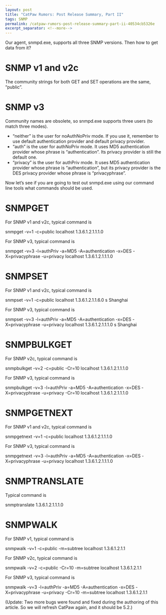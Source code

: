 ```yaml
---
layout: post
title: "CatPaw Rumors: Post Release Summary, Part II"
tags: SNMP
permalink: /catpaw-rumors-post-release-summary-part-ii-40534cb5326e
excerpt_separator: <!--more-->
---
```

Our agent, snmpd.exe, supports all three SNMP versions. Then how to get data from it?
<!--more-->

# SNMP v1 and v2c

The community strings for both GET and SET operations are the same, “public”.

# SNMP v3

Community names are obsolete, so snmpd.exe supports three users (to match three modes).

* “neither” is the user for noAuthNoPriv mode. If you use it, remember to use default authentication provider and default privacy provider.
* “auth” is the user for authNoPriv mode. It uses MD5 authentication provider whose phrase is “authentication”. Its privacy provider is still the default one.
* “privacy” is the user for authPriv mode. It uses MD5 authentication provider whose phrase is “authentication”, but its privacy provider is the DES privacy provider whose phrase is “privacyphrase”.

Now let’s see if you are going to test out snmpd.exe using our command line tools what commands should be used.

# SNMPGET

For SNMP v1 and v2c, typical command is

snmpget -v=1 -c=public localhost 1.3.6.1.2.1.1.1.0

For SNMP v3, typical command is

snmpget -v=3 -l=authPriv -a=MD5 -A=authentication -x=DES -X=privacyphrase -u=privacy localhost 1.3.6.1.2.1.1.1.0

# SNMPSET

For SNMP v1 and v2c, typical command is

snmpset -v=1 -c=public localhost 1.3.6.1.2.1.1.6.0 s Shanghai

For SNMP v3, typical command is

snmpset -v=3 -l=authPriv -a=MD5 -A=authentication -x=DES -X=privacyphrase -u=privacy localhost 1.3.6.1.2.1.1.1.0 s Shanghai

# SNMPBULKGET

For SNMP v2c, typical command is

snmpbulkget -v=2 -c=public -Cr=10 localhost 1.3.6.1.2.1.1.1.0

For SNMP v3, typical command is

snmpbulkget -v=3 -l=authPriv -a=MD5 -A=authentication -x=DES -X=privacyphrase -u=privacy -Cr=10 localhost 1.3.6.1.2.1.1.1.0

# SNMPGETNEXT

For SNMP v1 and v2c, typical command is

snmpgetnext -v=1 -c=public localhost 1.3.6.1.2.1.1.1.0

For SNMP v3, typical command is

snmpgetnext -v=3 -l=authPriv -a=MD5 -A=authentication -x=DES -X=privacyphrase -u=privacy localhost 1.3.6.1.2.1.1.1.0

# SNMPTRANSLATE
Typical command is

snmptranslate 1.3.6.1.2.1.1.1.0

# SNMPWALK

For SNMP v1, typical command is

snmpwalk -v=1 -c=public -m=subtree localhost 1.3.6.1.2.1.1

For SNMP v2c, typical command is

snmpwalk -v=2 -c=public -Cr=10 -m=subtree localhost 1.3.6.1.2.1.1

For SNMP v3, typical command is

snmpwalk -v=3 -l=authPriv -a=MD5 -A=authentication -x=DES -X=privacyphrase -u=privacy -Cr=10 -m=subtree localhost 1.3.6.1.2.1.1

(Update: Two more bugs were found and fixed during the authoring of this article. So we will refresh CatPaw again, and it should be 5.2.)
